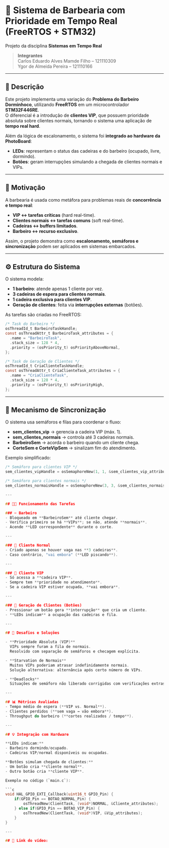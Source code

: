 # 💈 Sistema de Barbearia com Prioridade em Tempo Real (FreeRTOS + STM32)

Projeto da disciplina **Sistemas em Tempo Real**  

> **Integrantes**  
> Carlos Eduardo Alves Mamde Filho – 121110309  
> Ygor de Almeida Pereira – 121110166  

---

## 🔎 Descrição

Este projeto implementa uma variação do **Problema do Barbeiro Dorminhoco**, utilizando **FreeRTOS** em um microcontrolador **STM32F446RE**.  
O diferencial é a introdução de **clientes VIP**, que possuem prioridade absoluta sobre clientes normais, tornando o sistema uma aplicação de **tempo real hard**.

Além da lógica de escalonamento, o sistema foi **integrado ao hardware da PhotoBoard**:
- **LEDs**: representam o status das cadeiras e do barbeiro (ocupado, livre, dormindo).  
- **Botões**: geram interrupções simulando a chegada de clientes normais e VIPs.  

---

## 🎯 Motivação

A barbearia é usada como metáfora para problemas reais de **concorrência e tempo real**:
- **VIP ↔ tarefas críticas** (hard real-time).  
- **Clientes normais ↔ tarefas comuns** (soft real-time).  
- **Cadeiras ↔ buffers limitados**.  
- **Barbeiro ↔ recurso exclusivo**.  

Assim, o projeto demonstra como **escalonamento, semáforos e sincronização** podem ser aplicados em sistemas embarcados.

---

## ⚙️ Estrutura do Sistema

O sistema modela:

- **1 barbeiro**: atende apenas 1 cliente por vez.  
- **3 cadeiras de espera para clientes normais**.  
- **1 cadeira exclusiva para clientes VIP**.  
- **Geração de clientes**: feita via **interrupções externas** (botões).  

As tarefas são criadas no FreeRTOS:

```c
/* Task do Barbeiro */
osThreadId_t BarbeiroTaskHandle;
const osThreadAttr_t BarbeiroTask_attributes = {
  .name = "BarbeiroTask",
  .stack_size = 128 * 4,
  .priority = (osPriority_t) osPriorityAboveNormal,
};

/* Task de Geração de Clientes */
osThreadId_t CriaClienteTaskHandle;
const osThreadAttr_t CriaClienteTask_attributes = {
  .name = "CriaClienteTask",
  .stack_size = 128 * 4,
  .priority = (osPriority_t) osPriorityHigh,
};

```
---

## 🔗 Mecanismo de Sincronização

O sistema usa semáforos e filas para coordenar o fluxo:

- **sem_clientes_vip** → gerencia a cadeira VIP (máx. 1).  
- **sem_clientes_normais** → controla até 3 cadeiras normais.  
- **BarbeiroSem** → acorda o barbeiro quando um cliente chega.  
- **CorteSem e CorteVipSem** → sinalizam fim do atendimento.  

Exemplo simplificado:

```c
/* Semáforo para clientes VIP */
sem_clientes_vipHandle = osSemaphoreNew(1, 1, &sem_clientes_vip_attributes);

/* Semáforo para clientes normais */
sem_clientes_normaisHandle = osSemaphoreNew(3, 3, &sem_clientes_normais_attributes);

---

## 👨‍🔧 Funcionamento das Tarefas

### ✂️ Barbeiro
- Bloqueado em **BarbeiroSem** até cliente chegar.  
- Verifica primeiro se há **VIPs**; se não, atende **normais**.  
- Acende **LED correspondente** durante o corte.  

---

### 🙂 Cliente Normal
- Criado apenas se houver vaga nas **3 cadeiras**.  
- Caso contrário, "vai embora" (**LED piscando**).  

---

### 👑 Cliente VIP
- Só acessa a **cadeira VIP**.  
- Sempre tem **prioridade no atendimento**.  
- Se a cadeira VIP estiver ocupada, **vai embora**.  

---

### 🔔 Geração de Clientes (Botões)
- Pressionar um botão gera **interrupção** que cria um cliente.  
- **LEDs indicam** a ocupação das cadeiras e fila.  

---

## 🛑 Desafios e Soluções

- **Prioridade Absoluta (VIP)**  
  VIPs sempre furam a fila de normais.  
  Resolvido com separação de semáforos e checagem explícita.  

- **Starvation de Normais**  
  Muitos VIPs poderiam atrasar indefinidamente normais.  
  Solução alternativa: alternância após certo número de VIPs.  

- **Deadlocks**  
  Situações de semáforo não liberado corrigidas com verificações extras.  

---

## 📊 Métricas Avaliadas
- Tempo médio de espera (**VIP vs. Normal**).  
- Clientes perdidos (**sem vaga → vão embora**).  
- Throughput do barbeiro (**cortes realizados / tempo**).  

---

## 💡 Integração com Hardware

**LEDs indicam:**
- Barbeiro dormindo/ocupado.  
- Cadeiras VIP/normal disponíveis ou ocupadas.  

**Botões simulam chegada de clientes:**
- Um botão cria **cliente normal**.  
- Outro botão cria **cliente VIP**.  

Exemplo no código (`main.c`):

```c
void HAL_GPIO_EXTI_Callback(uint16_t GPIO_Pin) {
    if(GPIO_Pin == BOTAO_NORMAL_Pin) {
        osThreadNew(ClientTask, (void*)NORMAL, &Cliente_attributes);
    } else if(GPIO_Pin == BOTAO_VIP_Pin) {
        osThreadNew(ClientTask, (void*)VIP, &Vip_attributes);
    }
}

---

## 🎥 Link do vídeo: 
